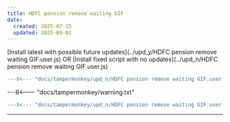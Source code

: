```yaml
---
title: HDFC pension remove waiting GIF
date:
  created: 2025-07-15
  updated: 2025-09-02
---
```


<!-- GENERATED FILE -->
[Install latest with possible future updates](../upd_y/HDFC pension remove waiting GIF.user.js)
OR
[Install fixed script with no updates](../upd_n/HDFC pension remove waiting GIF.user.js)
```js show_lines="1:10"
---8<--- "docs/tampermonkey/upd_n/HDFC pension remove waiting GIF.user.js::100"
```
<!-- more -->
---8<--- "docs/tampermonkey/warning.txt"
```js
---8<--- "docs/tampermonkey/upd_n/HDFC pension remove waiting GIF.user.js:1:"
```

------------
